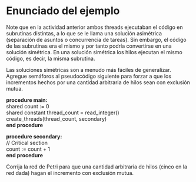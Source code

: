 # Enunciado del ejemplo

Note que en la actividad anterior ambos threads ejecutaban el código en subrutinas distintas, a lo que se le llama una solución asimétrica (separación de asuntos o concurrencia de tareas). Sin embargo, el código de las subrutinas era el mismo y por tanto podría convertirse en una solución simétrica. En una solución simétrica los hilos ejecutan el mismo código, es decir, la misma subrutina.

Las soluciones simétricas son a menudo más fáciles de generalizar. Agregue semáforos al pseudocódigo siguiente para forzar a que los incrementos hechos por una cantidad arbitraria de hilos sean con exclusión mutua.

**procedure main:** <br>
  shared count := 0 <br>
  shared constant thread_count = read_integer() <br>
  create_threads(thread_count, secondary) <br>
**end procedure** <br>

**procedure secondary:** <br>
  // Critical section <br>
  count := count + 1 <br>
**end procedure** <br>

Corrija la red de Petri para que una cantidad arbitraria de hilos (cinco en la red dada) hagan el incremento con exclusión mutua.
